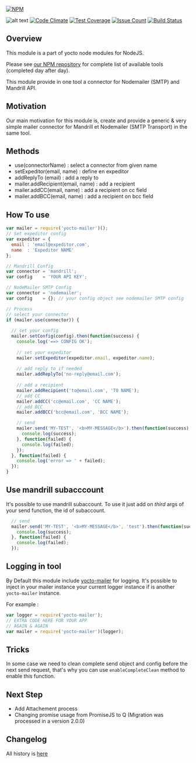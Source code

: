 [![NPM](https://nodei.co/npm/yocto-mailer.png?downloads=true&downloadRank=true&stars=true)](https://nodei.co/npm/yocto-mailer/)

![alt text](https://david-dm.org/yoctore/yocto-mailer.svg "Dependencies Status")
[![Code Climate](https://codeclimate.com/github/yoctore/yocto-mailer/badges/gpa.svg)](https://codeclimate.com/github/yoctore/yocto-mailer)
[![Test Coverage](https://codeclimate.com/github/yoctore/yocto-mailer/badges/coverage.svg)](https://codeclimate.com/github/yoctore/yocto-mailer/coverage)
[![Issue Count](https://codeclimate.com/github/yoctore/yocto-mailer/badges/issue_count.svg)](https://codeclimate.com/github/yoctore/yocto-mailer)
[![Build Status](https://travis-ci.org/yoctore/yocto-mailer.svg?branch=master)](https://travis-ci.org/yoctore/yocto-mailer)


## Overview

This module is a part of yocto node modules for NodeJS.

Please see [our NPM repository](https://www.npmjs.com/~yocto) for complete list of available tools (completed day after day).

This module provide in one tool a connector for Nodemailer (SMTP) and Mandrill API.

## Motivation

Our main motivation for this module is, create and provide a generic & very simple mailer connector for Mandrill et Nodemailer (SMTP Transport) in the same tool.

## Methods

- use(connectorName) : select a connector from given name
- setExpeditor(email, name) : define en expeditor
- addReplyTo (email) : add a reply to
- mailer.addRecipient(email, name) : add a recipient 
- mailer.addCC(email, name) : add a recipient on cc field
- mailer.addBCC(email, name) : add a recipient on bcc field

## How To use

```javascript
var mailer = require('yocto-mailer')();
// Set expeditor config
var expeditor = {
  email : 'email@expeditor.com',
  name  : 'Expeditor NAME'
};  

// Mandrill Config
var connector = 'mandrill';
var config    = 'YOUR API KEY';

// NodeMailer SMTP Config
var connector = 'nodemailer';
var config    = {}; // your config object see nodemailer SMTP config

// Process
// select your connector
if (mailer.use(connector)) {
  
  // set your config
  mailer.setConfig(config).then(function(success) {
    console.log('==> CONFIG OK');
    
    // set your expeditor
    mailer.setExpeditor(expeditor.email, expeditor.name);
    
    // add reply to if needed
    mailer.addReplyTo('no-reply@email.com');
    
    // add a recipient
    mailer.addRecipient('to@email.com', 'TO NAME');
    // add CC
    mailer.addCC('cc@email.com', 'CC NAME');
    // add BCC
    mailer.addBCC('bcc@email.com', 'BCC NAME');

    // send
    mailer.send('MY-TEST', '<b>MY-MESSAGE</b>').then(function(success) {
      console.log(success);
    }, function(failed) {
      console.log(failed);
    });
  }, function(failed) {
    console.log('error => ' + failed);
  });
}
```

## Use mandrill subacccount

It's possible to use mandrill subaccount. To use it just add on *third* args of your send function,
the id of subaccount.

```javascript
  // send
  mailer.send('MY-TEST', '<b>MY-MESSAGE</b>', 'test').then(function(success) {
    console.log(success);
  }, function(failed) {
    console.log(failed);
  });
````

## Logging in tool

By Default this module include [yocto-mailer](https://www.npmjs.com/package/yocto-mailer) for logging.
It's possible to inject in your mailer instance your current logger instance if is another `yocto-mailer` instance.

For example : 

```javascript 
var logger = require('yocto-mailer');
// EXTRA CODE HERE FOR YOUR APP
// AGAIN & AGAIN
var mailer = require('yocto-mailer')(logger);
```

## Tricks

In some case we need to clean complete send object and config before the next send request, that's why you can use `enableCompleteClean` method to enable this function.

## Next Step

- Add Attachement process
- Changing promise usage from PromiseJS to Q (Migration was processed in a version 2.0.0)

## Changelog

All history is [here](https://gitlab.com/yocto-node-modules/yocto-mailer/blob/master/CHANGELOG.md)